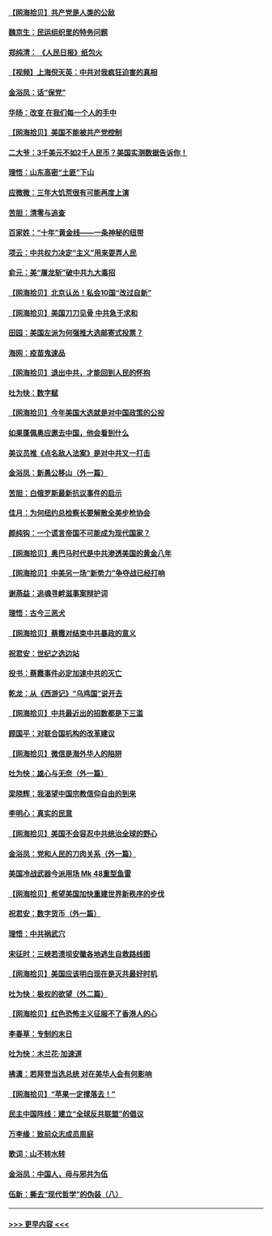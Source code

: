#### [【网海拾贝】共产党是人类的公敌](../pages/nsc993/n12363182.md?t=08282251) 
#### [魏京生：民运组织里的特务问题](../pages/nsc993/n12363010.md?t=08282251) 
#### [郑纯清： 《人民日报》纸包火](../pages/nsc993/n12362706.md?t=08282251) 
#### [【视频】上海倪天英：中共对我疯狂迫害的真相](../pages/nsc993/n12356341.md?t=08282251) 
#### [金浴凤：话“保党”](../pages/nsc993/n12361867.md?t=08282251) 
#### [华旸：改变 在我们每一个人的手中](../pages/nsc993/n12361774.md?t=08282251) 
#### [【网海拾贝】美国不能被共产党控制](../pages/nsc993/n12360271.md?t=08282251) 
#### [二大爷：3千美元不如2千人民币？美国实测数据告诉你！](../pages/nsc993/n12358563.md?t=08282251) 
#### [理悟：山东高密“土匪”下山](../pages/nsc993/n12358535.md?t=08282251) 
#### [应微微：三年大饥荒很有可能再度上演](../pages/nsc993/n12358523.md?t=08282251) 
#### [苦胆：清零与追查](../pages/nsc993/n12358501.md?t=08282251) 
#### [百家姓：“十年”黄金线——一条神秘的纽带](../pages/nsc993/n12358319.md?t=08282251) 
#### [项云：中共权力决定“主义”用来耍弄人民](../pages/nsc993/n12358172.md?t=08282251) 
#### [俞元：美“屠龙斩”破中共九大毒招](../pages/nsc993/n12357822.md?t=08282251) 
#### [【网海拾贝】北京认怂！私会10国“改过自新”](../pages/nsc993/n12357784.md?t=08282251) 
#### [【网海拾贝】美国刀刀见骨 中共急于求和](../pages/nsc993/n12355511.md?t=08282251) 
#### [田园：美国左派为何强推大选邮寄式投票？](../pages/nsc993/n12352963.md?t=08282251) 
#### [海网：疫苗鬼速品](../pages/nsc993/n12354438.md?t=08282251) 
#### [【网海拾贝】退出中共，才能回到人民的怀抱](../pages/nsc993/n12352634.md?t=08282251) 
#### [吐为快：数字赋](../pages/nsc993/n12352317.md?t=08282251) 
#### [【网海拾贝】今年美国大选就是对中国政策的公投](../pages/nsc993/n12350973.md?t=08282251) 
#### [如果蓬佩奥应邀去中国，他会看到什么](../pages/nsc993/n12350945.md?t=08282251) 
#### [美议员推《点名敌人法案》是对中共又一打击](../pages/nsc993/n12350765.md?t=08282251) 
#### [金浴凤：新愚公移山（外一篇）](../pages/nsc993/n12350253.md?t=08282251) 
#### [苦胆：白俄罗斯最新抗议事件的启示](../pages/nsc993/n12349989.md?t=08282251) 
#### [佳月：为何纽约总检察长要解散全美步枪协会](../pages/nsc993/n12349939.md?t=08282251) 
#### [颜纯钩：一个谎言帝国不可能成为现代国家？](../pages/nsc993/n12349898.md?t=08282251) 
#### [【网海拾贝】奥巴马时代是中共渗透美国的黄金八年](../pages/nsc993/n12349284.md?t=08282251) 
#### [【网海拾贝】中美另一场“新势力”争夺战已经打响](../pages/nsc993/n12346998.md?t=08282251) 
#### [谢燕益：追魂寻衅滋事案辩护词](../pages/nsc993/n12346892.md?t=08282251) 
#### [理悟：古今三恶犬](../pages/nsc993/n12345190.md?t=08282251) 
#### [【网海拾贝】蔡霞对结束中共暴政的意义](../pages/nsc993/n12344263.md?t=08282251) 
#### [祝君安：世纪之选边站](../pages/nsc993/n12342382.md?t=08282251) 
#### [投书：蔡霞事件必定加速中共的灭亡](../pages/nsc993/n12341881.md?t=08282251) 
#### [乾龙：从《西游记》“乌鸡国”说开去](../pages/nsc993/n12341690.md?t=08282251) 
#### [【网海拾贝】中共最近出的招数都是下三滥](../pages/nsc993/n12341593.md?t=08282251) 
#### [顾国平：对联合国机构的改革建议](../pages/nsc993/n12339928.md?t=08282251) 
#### [【网海拾贝】微信是海外华人的陷阱](../pages/nsc993/n12338868.md?t=08282251) 
#### [吐为快：雄心与无奈（外一篇）](../pages/nsc993/n12338132.md?t=08282251) 
#### [梁晓辉：我渴望中国宗教信仰自由的到来](../pages/nsc993/n12336657.md?t=08282251) 
#### [李明心：真实的民意](../pages/nsc993/n12336089.md?t=08282251) 
#### [【网海拾贝】美国不会容忍中共统治全球的野心](../pages/nsc993/n12336063.md?t=08282251) 
#### [金浴凤：党和人民的刀肉关系（外一篇）](../pages/nsc993/n12335834.md?t=08282251) 
#### [美国冷战武器今派用场 Mk 48重型鱼雷](../pages/nsc993/n12335354.md?t=08282251) 
#### [【网海拾贝】希望美国加快重建世界新秩序的步伐](../pages/nsc993/n12334224.md?t=08282251) 
#### [祝君安：数字货币（外一篇）](../pages/nsc993/n12334186.md?t=08282251) 
#### [理悟：中共祸武穴](../pages/nsc993/n12333962.md?t=08282251) 
#### [宋征时：三峡若溃坝安徽各地逃生自救路线图](../pages/nsc993/n12332450.md?t=08282251) 
#### [【网海拾贝】美国应该明白现在是灭共最好时机](../pages/nsc993/n12332313.md?t=08282251) 
#### [吐为快：极权的欲望（外二篇）](../pages/nsc993/n12332089.md?t=08282251) 
#### [【网海拾贝】红色恐怖主义征服不了香港人的心](../pages/nsc993/n12329296.md?t=08282251) 
#### [李春草：专制的末日](../pages/nsc993/n12329079.md?t=08282251) 
#### [吐为快：木兰花‧加速道](../pages/nsc993/n12327366.md?t=08282251) 
#### [拂潇：若拜登当选总统 对在美华人会有何影响](../pages/nsc993/n12295996.md?t=08282251) 
#### [【网海拾贝】“苹果一定撑落去！”](../pages/nsc993/n12326784.md?t=08282251) 
#### [民主中国阵线：建立“全球反共联盟”的倡议](../pages/nsc993/n12324177.md?t=08282251) 
#### [万李缘：致前众志成员周庭](../pages/nsc993/n12324635.md?t=08282251) 
#### [歌词：山不转水转](../pages/nsc993/n12324599.md?t=08282251) 
#### [金浴凤：中国人，毋与邪共为伍](../pages/nsc993/n12324257.md?t=08282251) 
#### [伍新：撕去“现代哲学”的伪装（八）](../pages/nsc993/n12324188.md?t=08282251) 

----
#### [ >>> 更早内容 <<< ](../indexes/nsc993-earlier.md)

